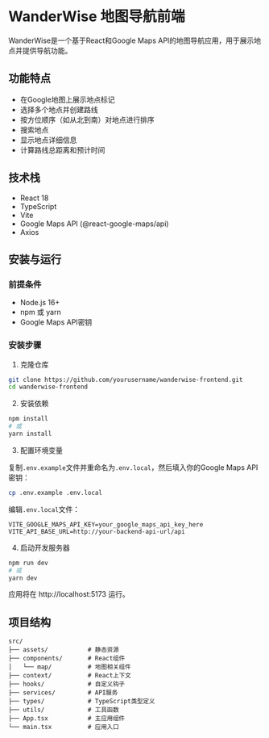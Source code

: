 # WanderWise 地图导航前端

WanderWise是一个基于React和Google Maps API的地图导航应用，用于展示地点并提供导航功能。

## 功能特点

- 在Google地图上展示地点标记
- 选择多个地点并创建路线
- 按方位顺序（如从北到南）对地点进行排序
- 搜索地点
- 显示地点详细信息
- 计算路线总距离和预计时间

## 技术栈

- React 18
- TypeScript
- Vite
- Google Maps API (@react-google-maps/api)
- Axios

## 安装与运行

### 前提条件

- Node.js 16+
- npm 或 yarn
- Google Maps API密钥

### 安装步骤

1. 克隆仓库

```bash
git clone https://github.com/yourusername/wanderwise-frontend.git
cd wanderwise-frontend
```

2. 安装依赖

```bash
npm install
# 或
yarn install
```

3. 配置环境变量

复制`.env.example`文件并重命名为`.env.local`，然后填入你的Google Maps API密钥：

```bash
cp .env.example .env.local
```

编辑`.env.local`文件：

```
VITE_GOOGLE_MAPS_API_KEY=your_google_maps_api_key_here
VITE_API_BASE_URL=http://your-backend-api-url/api
```

4. 启动开发服务器

```bash
npm run dev
# 或
yarn dev
```

应用将在 http://localhost:5173 运行。

## 项目结构

```
src/
├── assets/           # 静态资源
├── components/       # React组件
│   └── map/          # 地图相关组件
├── context/          # React上下文
├── hooks/            # 自定义钩子
├── services/         # API服务
├── types/            # TypeScript类型定义
├── utils/            # 工具函数
├── App.tsx           # 主应用组件
└── main.tsx          # 应用入口
```
